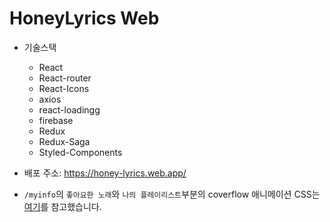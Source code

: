 # HoneyLyrics Web

- 기술스택
  - React
  - React-router
  - React-Icons
  - axios
  - react-loadingg
  - firebase
  - Redux
  - Redux-Saga
  - Styled-Components

- 배포 주소: https://honey-lyrics.web.app/

- `/myinfo`의 `좋아요한 노래`와 `나의 플레이리스트`부분의 coverflow 애니메이션 CSS는 [여기](https://webdevtrick.com/javascript-coverflow-slider/)를 참고했습니다.
